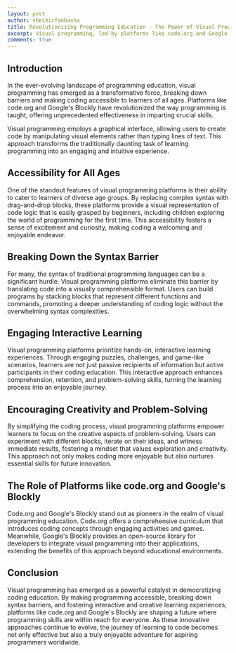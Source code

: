 ```yaml
---
layout: post
author: sheikirfanbasha
title: Revolutionizing Programming Education - The Power of Visual Programming Platforms
excerpt: Visual programming, led by platforms like code.org and Google's Blockly, revolutionizes coding education. Breaking down syntax barriers, it makes programming accessible to all ages through engaging, interactive learning. With a focus on creativity and problem-solving, these platforms redefine the coding journey, turning it into an enjoyable adventure for learners worldwide.
comments: true
---
```


## Introduction

In the ever-evolving landscape of programming education, visual programming has emerged as a transformative force, breaking down barriers and making coding accessible to learners of all ages. Platforms like code.org and Google's Blockly have revolutionized the way programming is taught, offering unprecedented effectiveness in imparting crucial skills.

Visual programming employs a graphical interface, allowing users to create code by manipulating visual elements rather than typing lines of text. This approach transforms the traditionally daunting task of learning programming into an engaging and intuitive experience.

## Accessibility for All Ages
One of the standout features of visual programming platforms is their ability to cater to learners of diverse age groups. By replacing complex syntax with drag-and-drop blocks, these platforms provide a visual representation of code logic that is easily grasped by beginners, including children exploring the world of programming for the first time. This accessibility fosters a sense of excitement and curiosity, making coding a welcoming and enjoyable endeavor.

## Breaking Down the Syntax Barrier
For many, the syntax of traditional programming languages can be a significant hurdle. Visual programming platforms eliminate this barrier by translating code into a visually comprehensible format. Users can build programs by stacking blocks that represent different functions and commands, promoting a deeper understanding of coding logic without the overwhelming syntax complexities.

## Engaging Interactive Learning
Visual programming platforms prioritize hands-on, interactive learning experiences. Through engaging puzzles, challenges, and game-like scenarios, learners are not just passive recipients of information but active participants in their coding education. This interactive approach enhances comprehension, retention, and problem-solving skills, turning the learning process into an enjoyable journey.

## Encouraging Creativity and Problem-Solving
By simplifying the coding process, visual programming platforms empower learners to focus on the creative aspects of problem-solving. Users can experiment with different blocks, iterate on their ideas, and witness immediate results, fostering a mindset that values exploration and creativity. This approach not only makes coding more enjoyable but also nurtures essential skills for future innovation.

## The Role of Platforms like code.org and Google's Blockly
Code.org and Google's Blockly stand out as pioneers in the realm of visual programming education. Code.org offers a comprehensive curriculum that introduces coding concepts through engaging activities and games. Meanwhile, Google's Blockly provides an open-source library for developers to integrate visual programming into their applications, extending the benefits of this approach beyond educational environments.

## Conclusion
Visual programming has emerged as a powerful catalyst in democratizing coding education. By making programming accessible, breaking down syntax barriers, and fostering interactive and creative learning experiences, platforms like code.org and Google's Blockly are shaping a future where programming skills are within reach for everyone. As these innovative approaches continue to evolve, the journey of learning to code becomes not only effective but also a truly enjoyable adventure for aspiring programmers worldwide.

